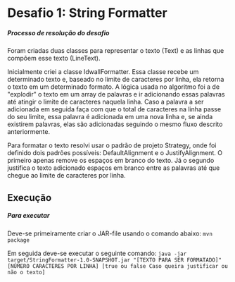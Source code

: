 # Desafio 1: String Formatter

##### Processo de resolução do desafio

Foram criadas duas classes para representar o texto (Text) e as linhas que compõem esse texto (LineText).

Inicialmente criei a classe IdwallFormatter. Essa classe recebe um determinado texto e, baseado no limite de caracteres por linha, ela retorna o texto em um determinado formato. A lógica usada no algoritmo foi a de "explodir" o texto em um array de palavras e ir adicionando essas palavras até atingir o limite de caracteres naquela linha. Caso a palavra a ser adicionada em seguida faça com que o total de caracteres na linha passe do seu limite, essa palavra é adicionada em uma nova linha e, se ainda existirem palavras, elas são adicionadas seguindo o mesmo fluxo descrito anteriormente.

Para formatar o texto resolvi usar o padrão de projeto Strategy, onde foi definido dois padrões possíveis: DefaultAlignment e o JustifyAlignment. O primeiro apenas remove os espaços em branco do texto. Já o segundo justifica o texto adicionado espaços em branco entre as palavras até que chegue ao limite de caracteres por linha.

## Execução

##### Para executar

Deve-se primeiramente criar o JAR-file usando o comando abaixo:
`mvn package`

Em seguida deve-se executar o seguinte comando:
`java -jar target/StringFormatter-1.0-SNAPSHOT.jar "[TEXTO PARA SER FORMATADO]" [NÚMERO CARACTERES POR LINHA] [true ou false Caso queira justificar ou não o texto]` 